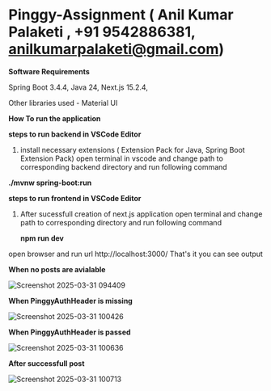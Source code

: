 # Pinggy-Assignment ( Anil Kumar Palaketi , +91 9542886381, anilkumarpalaketi@gmail.com)


**Software Requirements**

Spring Boot 3.4.4,
Java 24,
Next.js 15.2.4,

Other libraries used - Material UI

**How To run the application**

**steps to run backend in VSCode Editor**

1. install necessary extensions ( Extension Pack for Java, Spring Boot Extension Pack)
open terminal in vscode and change path to corresponding backend directory and run following command

 **./mvnw spring-boot:run**

**steps to run frontend in VSCode Editor**

1. After sucessfull creation of next.js application open terminal and change path to corresponding directory and run following command

   **npm run dev**

open browser and run url http://localhost:3000/ 
That's it you can see output

**When no posts are avialable**

![Screenshot 2025-03-31 094409](https://github.com/user-attachments/assets/57d3b015-0f34-4335-b3a0-6560d52f8e91)

**When PinggyAuthHeader is missing**

![Screenshot 2025-03-31 100426](https://github.com/user-attachments/assets/df13ad89-eec9-452a-9117-5b610852dabd)


**When PinggyAuthHeader is passed**

![Screenshot 2025-03-31 100636](https://github.com/user-attachments/assets/9da0a6e1-9be4-4fa3-ac27-87ef09dc8c2b)


**After successfull post**

![Screenshot 2025-03-31 100713](https://github.com/user-attachments/assets/50a07e67-ca8f-4c7e-bd81-8ce9e9630796)

